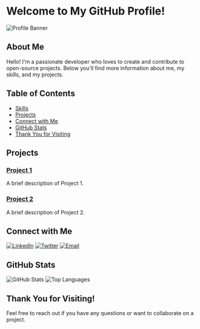 # Welcome to My GitHub Profile!

![Profile Banner](https://via.placeholder.com/1000x200.png?text=Welcome+to+My+GitHub+Profile)

## About Me

Hello! I'm a passionate developer who loves to create and contribute to open-source projects. Below you'll find more information about me, my skills, and my projects.

## Table of Contents
- [Skills](#skills)
- [Projects](#projects)
- [Connect with Me](#connect-with-me)
- [GitHub Stats](#github-stats)
- [Thank You for Visiting](#thank-you-for-visiting)

## Projects

### [Project 1](https://github.com/km1000101/project1)
A brief description of Project 1.

### [Project 2](https://github.com/km1000101/project2)
A brief description of Project 2.

## Connect with Me

[![LinkedIn](https://img.shields.io/badge/LinkedIn-Profile-blue?style=flat&logo=linkedin)](https://www.linkedin.com/in/yourprofile)
[![Twitter](https://img.shields.io/badge/Twitter-Profile-blue?style=flat&logo=twitter)](https://twitter.com/yourprofile)
[![Email](https://img.shields.io/badge/Email-your-email@example.com-blue?style=flat&logo=gmail)](mailto:your-email@example.com)

## GitHub Stats

![GitHub Stats](https://github-readme-stats.vercel.app/api?username=km1000101&show_icons=true&theme=radical)
![Top Languages](https://github-readme-stats.vercel.app/api/top-langs/?username=km1000101&layout=compact&theme=radical)

## Thank You for Visiting!

Feel free to reach out if you have any questions or want to collaborate on a project.
